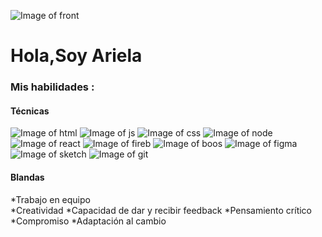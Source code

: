 
   ![Image of front](https://i.ibb.co/4KMwqY3/front2-0.png)
                                           
                                           
# Hola,Soy Ariela 

### Mis habilidades :

#### Técnicas 
   ![Image of html](https://i.ibb.co/TR6VshH/html.png)        ![Image of js](https://i.ibb.co/qLHXTp6/js.png)
   ![Image of css](https://i.ibb.co/tHnFZ7D/css.png)          ![Image of node](https://i.ibb.co/tZwMyBc/node.png)
   ![Image of react](https://i.ibb.co/30J3LzW/react.png)      ![Image of fireb](https://i.ibb.co/rtsCHmc/firebase.png)
   ![Image of boos](https://i.ibb.co/jzv4Ltf/boos.png)        ![Image of figma](https://i.ibb.co/pQKLLcY/figma.png)
   ![Image of sketch](https://i.ibb.co/YfTmtDM/sketch.png)    ![Image of git](https://i.ibb.co/FXrTk5B/github.png)

#### Blandas 

*Trabajo en equipo  
*Creatividad
*Capacidad de dar y recibir feedback
*Pensamiento crítico
*Compromiso
*Adaptación al cambio

